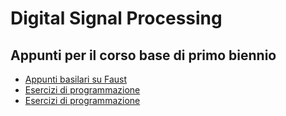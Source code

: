 # Digital Signal Processing

## Appunti per il corso base di primo biennio

 - [Appunti basilari su Faust](https://github.com/LSSN/dsp-appunti/releases/download/v1/faust.pdf)
 - [Esercizi di programmazione](https://github.com/LSSN/dsp-appunti/releases/download/v1/01-faust-esercizi.pdf)
 - [Esercizi di programmazione](https://github.com/LSSN/dsp-appunti/releases/download/v1/02-faust-esercizi.pdf)
